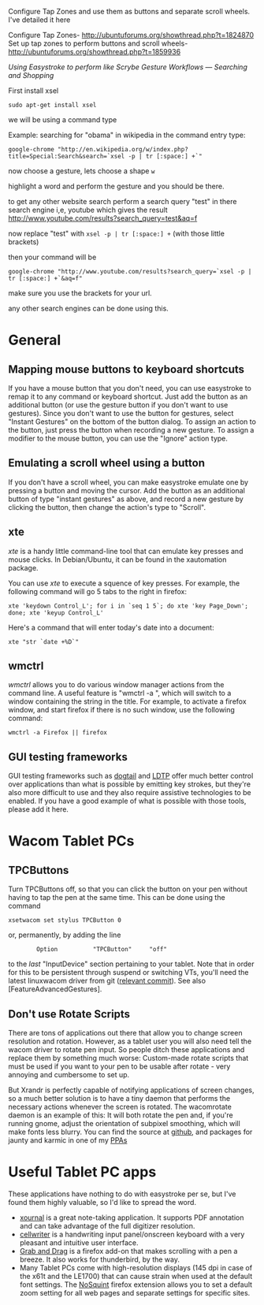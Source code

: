 Configure Tap Zones and use them as buttons and separate scroll wheels. I've detailed it here

Configure Tap Zones- http://ubuntuforums.org/showthread.php?t=1824870
Set up tap zones to perform buttons and scroll wheels-  http://ubuntuforums.org/showthread.php?t=1859936

*Using Easystroke to perform like Scrybe Gesture Workflows — Searching and Shopping*

First install xsel

    sudo apt-get install xsel

we will be using a command type

Example: searching for "obama" in wikipedia
in the command entry type:

	
	google-chrome "http://en.wikipedia.org/w/index.php?title=Special:Search&search=`xsel -p | tr [:space:] +`"
	
	

now choose a gesture, lets choose a shape `w`

highlight a word and perform the gesture and you should be there.

to get any other website search perform a search query "test" in there search engine i,e, youtube 
which gives the result
http://www.youtube.com/results?search_query=test&aq=f

now replace "test" with `xsel -p | tr [:space:] +` (with those little brackets)

then your command will be

	
	google-chrome "http://www.youtube.com/results?search_query=`xsel -p | tr [:space:] +`&aq=f"
	
	

make sure you use the brackets for your url.

any other search engines can be done using this.

# General

## Mapping mouse buttons to keyboard shortcuts

If you have a mouse button that you don't need, you can use easystroke to remap it to any command or keyboard shortcut.  Just add the button as an additional button (or use the gesture button if you don't want to use gestures).  Since you don't want to use the button for gestures, select "Instant Gestures" on the bottom of the button dialog.  To assign an action to the button, just press the button when recording a new gesture.  To assign a modifier to the mouse button, you can use the "Ignore" action type.

## Emulating a scroll wheel using a button

If you don't have a scroll wheel, you can make easystroke emulate one by pressing a button and moving the cursor.  Add the button as an additional button of type "instant gestures" as above, and record a new gesture by clicking the button, then change the action's type to "Scroll".

## xte
_xte_ is a handy little command-line tool that can emulate key presses and mouse clicks. In Debian/Ubuntu, it can be found in the xautomation package.

You can use _xte_ to execute a squence of key presses. For example, the following command will go 5 tabs to the right in firefox:
	
	xte 'keydown Control_L'; for i in `seq 1 5`; do xte 'key Page_Down'; done; xte 'keyup Control_L'
	
Here's a command that will enter today's date into a document:
	
	xte "str `date +%D`"
	

## wmctrl
_wmctrl_ allows you to do various window manager actions from the command line.  A useful feature is "wmctrl -a <str>", which will switch to a window containing the string <str> in the title.  For example, to activate a firefox window, and start firefox if there is no such window, use the following command:
	
	wmctrl -a Firefox || firefox
	

## GUI testing frameworks
GUI testing frameworks such as [dogtail](http://people.redhat.com/zcerza/dogtail/) and [LDTP](http://ldtp.freedesktop.org/wiki/) offer much better control over applications than what is possible by emitting key strokes, but they're also more difficult to use and they also require assistive technologies to be enabled. If you have a good example of what is possible with those tools, please add it here.

# Wacom Tablet PCs

## TPCButtons
Turn TPCButtons off, so that you can click the button on your pen without having to tap the pen at the same time. This can be done using the command
	
	xsetwacom set stylus TPCButton 0
	
or, permanently, by adding the line
	
	        Option          "TPCButton"     "off"
	
to the *last* "InputDevice" section pertaining to your tablet. Note that in order for this to be persistent through suspend or switching VTs, you'll need the latest linuxwacom driver from git ([relevant commit](http://git.debian.org/?p=collab-maint/linux-wacom.git;a=commit;h=4a3811a1c3120b1a50bc2fd6848ea18470ea6465)). See also [FeatureAdvancedGestures].

## Don't use Rotate Scripts
There are tons of applications out there that allow you to change screen resolution and rotation. However, as a tablet user you will also need tell the  wacom driver to rotate pen input. So people ditch these applications and replace them by something much worse: Custom-made rotate scripts that must be used if you want to your pen to be usable after rotate - very annoying and cumbersome to set up.

But Xrandr is perfectly capable of notifying applications of screen changes, so a much better solution is to have a tiny daemon that performs the necessary actions whenever the screen is rotated. The wacomrotate daemon is an example of this: It will both rotate the pen and, if you're running gnome, adjust the orientation of subpixel smoothing, which will make fonts less blurry.  You can find the source at [github](http://github.com/thjaeger/wacomrotate/tree/master), and packages for jaunty and karmic in one of my [PPAs](https://launchpad.net/~thjaeger/+archive/tabletpc)

# Useful Tablet PC apps

These applications have nothing to do with easystroke per se, but I've found them highly valuable, so I'd like to spread the word.
  * [xournal](http://xournal.sourceforge.net/) is a great note-taking application. It supports PDF annotation and can take advantage of the full digitizer resolution.
  * [cellwriter](http://risujin.org/cellwriter) is a handwriting input panel/onscreen keyboard with a very pleasant and intuitive user interface.
  * [Grab and Drag](http://grabanddrag.mozdev.org/) is a firefox add-on that makes scrolling with a pen a breeze. It also works for thunderbird, by the way.
  * Many Tablet PCs come with high-resolution displays (145 dpi in case of the x61t and the LE1700) that can cause strain when used at the default font settings. The [NoSquint](http://urandom.ca/nosquint/) firefox extension allows you to set a default zoom setting for all web pages and separate settings for specific sites.